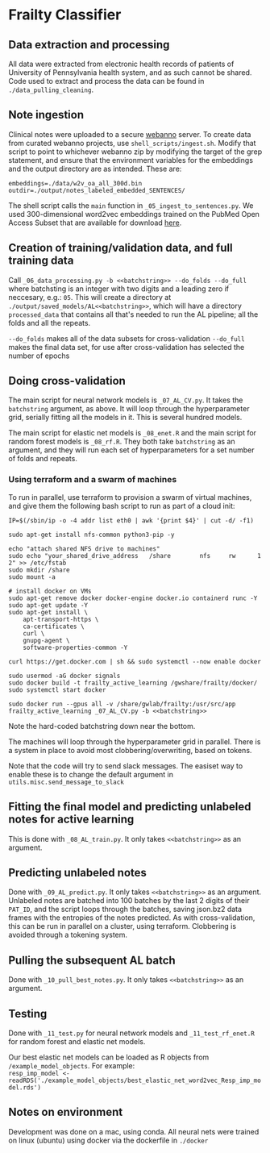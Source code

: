 # Frailty Classifier

## Data extraction and processing

All data were extracted from electronic health records of patients of University of Pennsylvania health system, and as such cannot be shared.  Code used to extract and process the data can be found in `./data_pulling_cleaning`.

## Note ingestion

Clinical notes were uploaded to a secure [webanno](https://webanno.github.io/webanno/) server.  To create data from curated webanno projects, use `shell_scripts/ingest.sh`.  Modify that script to point to whichever webanno zip by modifying the target of the grep statement, and ensure that the environment variables for the embeddings and the output directory are as intended.  These are: 

```
embeddings=./data/w2v_oa_all_300d.bin
outdir=./output/notes_labeled_embedded_SENTENCES/
```

The shell script calls the `main` function in `_05_ingest_to_sentences.py`. We used 300-dimensional word2vec embeddings trained on the PubMed Open Access Subset that are available for download [here](https://github.com/weissman-lab/clinical_embeddings).

## Creation of training/validation data, and full training data

Call `_06_data_processing.py -b <<batchstring>> --do_folds --do_full` where batchsting is an integer with two digits and a leading zero if neccesary, e.g.: `05`.  This will create a directory at `./output/saved_models/AL<<batchstring>>`, which will have a directory `processed_data` that contains all that's needed to run the AL pipeline; all the folds and all the repeats.

`--do_folds` makes all of the data subsets for cross-validation
`--do_full` makes the final data set, for use after cross-validation has selected the number of epochs

## Doing cross-validation

The main script for neural network models is `_07_AL_CV.py`.  It takes the `batchstring` argument, as above.  It will loop through the hyperparameter grid, serially fitting all the models in it.  This is several hundred models.

The main script for elastic net models is `_08_enet.R` and the main script for random forest models is `_08_rf.R`. They both take `batchstring` as an argument, and they will run each set of hyperparameters for a set number of folds and repeats.

### Using terraform and a swarm of machines

To run in parallel, use terraform to provision a swarm of virtual machines, and give them the following bash script to run as part of a cloud init:

```
IP=$(/sbin/ip -o -4 addr list eth0 | awk '{print $4}' | cut -d/ -f1)

sudo apt-get install nfs-common python3-pip -y

echo "attach shared NFS drive to machines"
sudo echo "your_shared_drive_address   /share        nfs     rw      1 2" >> /etc/fstab
sudo mkdir /share
sudo mount -a

# install docker on VMs
sudo apt-get remove docker docker-engine docker.io containerd runc -Y
sudo apt-get update -Y
sudo apt-get install \
    apt-transport-https \
    ca-certificates \
    curl \
    gnupg-agent \
    software-properties-common -Y

curl https://get.docker.com | sh && sudo systemctl --now enable docker

sudo usermod -aG docker signals
sudo docker build -t frailty_active_learning /gwshare/frailty/docker/
sudo systemctl start docker

sudo docker run --gpus all -v /share/gwlab/frailty:/usr/src/app frailty_active_learning _07_AL_CV.py -b <<batchstring>>
```

Note the hard-coded batchstring down near the bottom.   

The machines will loop through the hyperparameter grid in parallel.  There is a system in place to avoid most clobbering/overwriting, based on tokens.  

Note that the code will try to send slack messages.  The easiset way to enable these is to change the default argument in `utils.misc.send_message_to_slack`

## Fitting the final model and predicting unlabeled notes for active learning

This is done with `_08_AL_train.py`.  It only takes `<<batchstring>>` as an argument.  

## Predicting unlabeled notes

Done with `_09_AL_predict.py`.  It only takes `<<batchstring>>` as an argument.  Unlabeled notes are batched into 100 batches by the last 2 digits of their `PAT_ID`, and the script loops through the batches, saving json.bz2 data frames with the entropies of the notes predicted.  As with cross-validation, this can be run in parallel on a cluster, using terraform.  Clobbering is avoided through a tokening system.

## Pulling the subsequent AL batch

Done with `_10_pull_best_notes.py`.  It only takes `<<batchstring>>` as an argument.  

## Testing
Done with `_11_test.py` for neural network models and `_11_test_rf_enet.R` for random forest and elastic net models.

Our best elastic net models can be loaded as R objects from `/example_model_objects`. For example:  
`resp_imp_model <- readRDS('./example_model_objects/best_elastic_net_word2vec_Resp_imp_model.rds')`

## Notes on environment

Development was done on a mac, using conda.  All neural nets were trained on linux (ubuntu) using docker via the dockerfile in `./docker`

